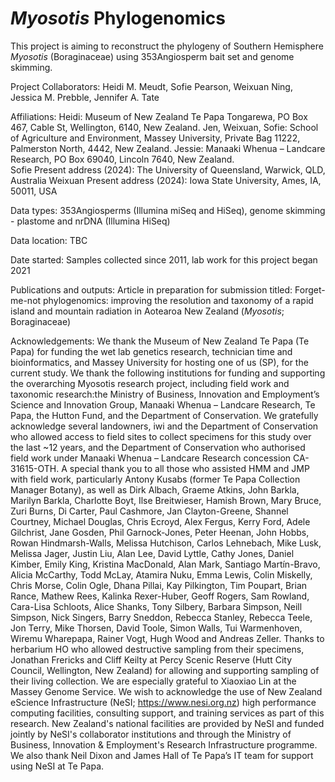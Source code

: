 # _Myosotis_ Phylogenomics

This project is aiming to reconstruct the phylogeny of Southern Hemisphere _Myosotis_ (Boraginaceae) using 353Angiosperm bait set and genome skimming.

Project Collaborators: Heidi M. Meudt, Sofie Pearson, Weixuan Ning, Jessica M. Prebble, Jennifer A. Tate

Affiliations: 
Heidi: Museum of New Zealand Te Papa Tongarewa, PO Box 467, Cable St, Wellington, 6140, New Zealand.
Jen, Weixuan, Sofie: School of Agriculture and Environment, Massey University, Private Bag 11222, Palmerston North, 4442, New Zealand.
Jessie: Manaaki Whenua – Landcare Research, PO Box 69040, Lincoln 7640, New Zealand.  
Sofie Present address (2024): The University of Queensland, Warwick, QLD, Australia 
Weixuan Present address (2024): Iowa State University, Ames, IA, 50011, USA

Data types: 353Angiosperms (Illumina miSeq and HiSeq), genome skimming - plastome and nrDNA (Illumina HiSeq)

Data location: TBC

Date started: Samples collected since 2011, lab work for this project began 2021

Publications and outputs: Article in preparation for submission titled: Forget-me-not phylogenomics: improving the resolution and taxonomy of a rapid island and mountain radiation in Aotearoa New Zealand (_Myosotis_; Boraginaceae)

Acknowledgements: We thank the Museum of New Zealand Te Papa (Te Papa) for funding the wet lab genetics research, technician time and bioinformatics, and Massey University for hosting one of us (SP), for the current study. We thank the following institutions for funding and supporting the overarching Myosotis research project, including field work and taxonomic research:the Ministry of Business, Innovation and Employment’s Science and Innovation Group, Manaaki Whenua – Landcare Research, Te Papa, the Hutton Fund, and the Department of Conservation. We gratefully acknowledge several landowners, iwi and the Department of Conservation who allowed access to field sites to collect specimens for this study over the last ~12 years, and the Department of Conservation who authorised field work under Manaaki Whenua – Landcare Research concession CA-31615-OTH. A special thank you to all those who assisted HMM and JMP with field work, particularly Antony Kusabs (former Te Papa Collection Manager Botany), as well as Dirk Albach, Graeme Atkins, John Barkla, Marilyn Barkla, Charlotte Boyt, Ilse Breitwieser, Hamish Brown, Mary Bruce, Zuri Burns, Di Carter, Paul Cashmore, Jan Clayton-Greene, Shannel Courtney, Michael Douglas, Chris Ecroyd, Alex Fergus, Kerry Ford, Adele Gilchrist, Jane Gosden, Phil Garnock-Jones, Peter Heenan, John Hobbs, Rowan Hindmarsh-Walls, Melissa Hutchison, Carlos Lehnebach, Mike Lusk, Melissa Jager, Justin Liu, Alan Lee, David Lyttle, Cathy Jones, Daniel Kimber, Emily King, Kristina MacDonald, Alan Mark, Santiago Martín-Bravo, Alicia McCarthy, Todd McLay, Atamira Nuku, Emma Lewis, Colin Miskelly, Chris Morse, Colin Ogle, Dhana Pillai, Kay Pilkington, Tim Poupart, Brian Rance, Mathew Rees, Kalinka Rexer-Huber, Geoff Rogers, Sam Rowland, Cara-Lisa Schloots, Alice Shanks, Tony Silbery, Barbara Simpson, Neill Simpson, Nick Singers, Barry Sneddon, Rebecca Stanley, Rebecca Teele, Jon Terry, Mike Thorsen, David Toole, Simon Walls, Tui Warmenhoven, Wiremu Wharepapa, Rainer Vogt, Hugh Wood and Andreas Zeller. Thanks to herbarium HO who allowed destructive sampling from their specimens, Jonathan Frericks and Cliff Keilty at Percy Scenic Reserve (Hutt City Council, Wellington, New Zealand) for allowing and supporting sampling of their living collection. We are especially grateful to Xiaoxiao Lin at the Massey Genome Service. We wish to acknowledge the use of New Zealand eScience Infrastructure (NeSI; https://www.nesi.org.nz) high performance computing facilities, consulting support, and training services as part of this research. New Zealand's national facilities are provided by NeSI and funded jointly by NeSI's collaborator institutions and through the Ministry of Business, Innovation & Employment's Research Infrastructure programme. We also thank Neil Dixon and James Hall of Te Papa’s IT team for support using NeSI at Te Papa. 

